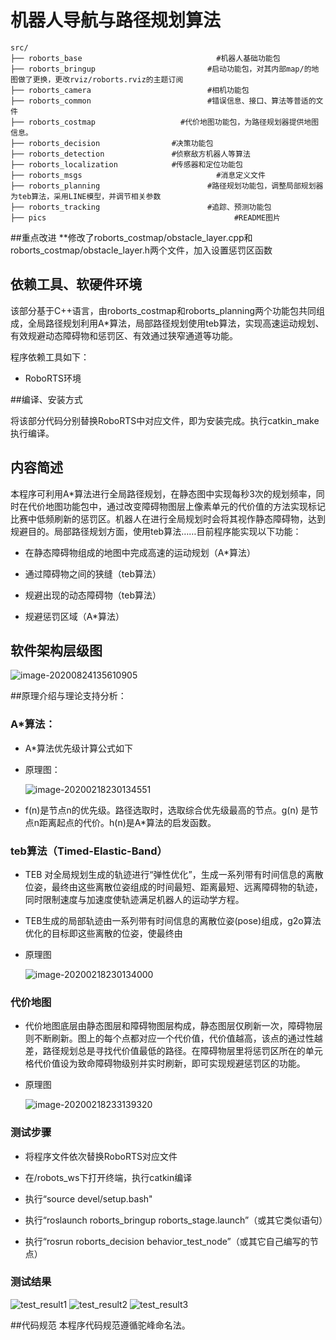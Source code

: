 # 机器人导航与路径规划算法

```
src/
├── roborts_base					          #机器人基础功能包  
├── roborts_bringup					        #启动功能包，对其内部map/的地图做了更换，更改rviz/roborts.rviz的主题订阅  
├── roborts_camera					        #相机功能包  
├── roborts_common					        #错误信息、接口、算法等普适的文件  
├── roborts_costmap           		  #代价地图功能包，为路径规划器提供地图信息。  
├── roborts_decision                #决策功能包  
├── roborts_detection               #侦察敌方机器人等算法  
├── roborts_localization            #传感器和定位功能包  
├── roborts_msgs					          #消息定义文件  
├── roborts_planning				        #路径规划功能包，调整局部规划器为teb算法，采用LINE模型，并调节相关参数  
├── roborts_tracking				        #追踪、预测功能包  
├── pics							              #README图片  
```  
##重点改进
**修改了roborts_costmap/obstacle_layer.cpp和roborts_costmap/obstacle_layer.h两个文件，加入设置惩罚区函数


## 依赖工具、软硬件环境

该部分基于C++语言，由roborts_costmap和roborts_planning两个功能包共同组成，全局路径规划利用A*算法，局部路径规划使用teb算法，实现高速运动规划、有效规避动态障碍物和惩罚区、有效通过狭窄通道等功能。

程序依赖工具如下：

* RoboRTS环境


##编译、安装方式

将该部分代码分别替换RoboRTS中对应文件，即为安装完成。执行catkin_make执行编译。



## 内容简述

本程序可利用A*算法进行全局路径规划，在静态图中实现每秒3次的规划频率，同时在代价地图功能包中，通过改变障碍物图层上像素单元的代价值的方法实现标记比赛中低频刷新的惩罚区。机器人在进行全局规划时会将其视作静态障碍物，达到规避目的。局部路径规划方面，使用teb算法……目前程序能实现以下功能：

- 在静态障碍物组成的地图中完成高速的运动规划（A*算法）

- 通过障碍物之间的狭缝（teb算法）

- 规避出现的动态障碍物（teb算法）

- 规避惩罚区域（A*算法）

  

## 软件架构层级图

  ![image-20200824135610905](pics/software-framework.png)
  



##原理介绍与理论支持分析：

### A*算法：

* A*算法优先级计算公式如下 

* 原理图：

  ![image-20200218230134551](pics/Astar.png)

* f(n)是节点n的优先级。路径选取时，选取综合优先级最高的节点。g(n) 是节点n距离起点的代价。h(n)是A*算法的启发函数。

### teb算法（Timed-Elastic-Band）

* TEB 对全局规划生成的轨迹进行“弹性优化”，生成一系列带有时间信息的离散位姿，最终由这些离散位姿组成的时间最短、距离最短、远离障碍物的轨迹，同时限制速度与加速度使轨迹满足机器人的运动学方程。
* TEB生成的局部轨迹由一系列带有时间信息的离散位姿(pose)组成，g2o算法优化的目标即这些离散的位姿，使最终由
 
* 原理图
 
  ![image-20200218230134000](pics/teb.png)
  

### 代价地图

* 代价地图底层由静态图层和障碍物图层构成，静态图层仅刷新一次，障碍物层则不断刷新。图上的每个点都对应一个代价值，代价值越高，该点的通过性越差，路径规划总是寻找代价值最低的路径。在障碍物层里将惩罚区所在的单元格代价值设为致命障碍物级别并实时刷新，即可实现规避惩罚区的功能。

* 原理图

  ![image-20200218233139320](pics/costmap1.png)


### 测试步骤

* 将程序文件依次替换RoboRTS对应文件

* 在/robots_ws下打开终端，执行catkin编译

* 执行“source devel/setup.bash"

* 执行“roslaunch roborts_bringup roborts_stage.launch”（或其它类似语句）

* 执行“rosrun roborts_decision behavior_test_node”（或其它自己编写的节点）




### 测试结果

![test_result1](pics/planning1.gif)
![test_result2](pics/planning2.gif)
![test_result3](pics/planning3.gif)

##代码规范
本程序代码规范遵循驼峰命名法。

